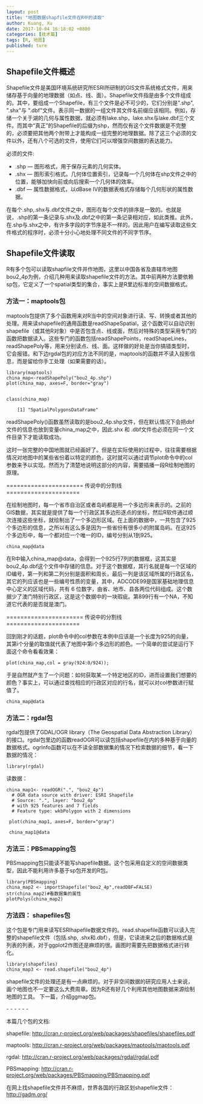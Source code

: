 ```yaml
---
layout: post
title: "地图数据shapfile文件在R中的读取"
author: Kuang, Xu
date: 2017-10-04 16:18:02 +0800
categories: [技术篇]
tags: [R, 地图]
published: ture
---
```

## Shapefile文件概述
Shapefile文件是美国环境系统研究所ESRI所研制的GIS文件系统格式文件，用来储存基于向量的地理数据（如点、线、面）。Shapefile文件指是由多个文件组成的。其中，要组成一个Shapefile，有三个文件是必不可少的，它们分别是".shp", ".shx"与 ".dbf"文件。表示同一数据的一组文件其文件名前缀应该相同。例如，存储一个关于湖的几何与属性数据，就必须有lake.shp，lake.shx与lake.dbf三个文件。而其中“真正”的Shapefile的后缀为shp，然而仅有这个文件数据是不完整的，必须要把其他两个附带上才能构成一组完整的地理数据。除了这三个必须的文件以外，还有八个可选的文件，使用它们可以增强空间数据的表达能力。

必须的文件:
* .shp — 图形格式，用于保存元素的几何实体。
* .shx — 图形索引格式。几何体位置索引，记录每一个几何体在shp文件之中的位置，能够加快向前或向后搜索一个几何体的效率。
* .dbf — 属性数据格式，以dBase IV的数据表格式存储每个几何形状的属性数据。

在每个.shp,.shx与.dbf文件之中，图形在每个文件的排序是一致的。也就是说，.shp的第一条记录与.shx及.dbf之中的第一条记录相对应，如此类推。此外，在.shp与.shx之中，有许多字段的字节序是不一样的。因此用户在编写读取这些文件格式的程序时，必须十分小心地处理不同文件的不同字节序。

## Shapefile文件读取
R有多个包可以读取shapfile文件并作地图，这里以中国各省及直辖市地图bou2_4p为例，介绍几种用来读取shapefile文件的方法。其中前两种方法要依赖sp包，它定义了一个spatial类型的集合，事实上是R里边标准的空间数据格式。

### 方法一：maptools包 
maptools包提供了多个函数用来对R当中的空间对象进行读、写、转换或者其他的处理。用来读shapefile的通用函数是readShapeSpatial，这个函数可以自动识别shapefile（或其他R对象）中是否包含点、线或面，然后对特殊的类型采用专门的函数把数据读入。这些专门的函数包括readShapePoints，readShapeLines，readShapePoly等，用来分别读点、线、面。这样做的好处是当你搞错类型时，它会报错。和下边rgdal包的对应方法不同的是，maptools的函数并不读入投影信息，而是留给你手工处理（如果需要的话）。

```
library(maptools) 
china_map<-readShapePoly("bou2_4p.shp") 
plot(china_map, axes=F, border="gray") 


class(china_map) 

	[1] "SpatialPolygonsDataFrame" 
```

readShapePoly()函数虽然读取的是bou2_4p.shp文件，但在默认情况下会把dbf文件的信息也放到变量china_map之中，因此.shx 和 .dbf文件也必须在同一个文件目录下才能读取成功。

这时一张完整的中国地图就已经画好了。但是在实际使用的过程中，往往需要根据情况对地图中的某些省份着以特定的颜色，这时就可以通过调节plot命令中的col参数来予以实现。然而为了清楚地说明这部分的内容，需要插播一段R绘制地图的原理。

====================== 传说中的分割线 =====================

在绘制地图时，每一个省市自治区或者岛屿都是用一个多边形来表示的。之前的 GIS数据，其实就是提供了每一个行政区其多边形逐点的坐标，然后R软件通过顺次连接这些坐标，就绘制出了一个多边形区域。在上面的数据中，一共包含了925个多边形的信息，之所以有这么多是因为一些省份有很多小的附属岛屿。在这925个多边形中，每一个都对应一个唯一的ID，编号分别从1到925。

```
china_map@data
```

在R中输入china_map@data，会得到一个925行7列的数据框，这其实是bou2_4p.dbf这个文件中存储的信息。对于这个数据框，其行名就是每一个区域的ID编号，第一列和第二列分别是面积和周长，最后一列是该区域所属的行政区名，其它的列应该也是一些编号性质的变量，其中，ADCODE99是国家基础地理信息中心定义的区域代码，共有 6 位数字，由省、地市、县各两位代码组成。这个数据少了澳门特别行政区，这是这个数据中的一块瑕疵。第899行有一个NA，不知道它代表的是否就是澳门。

====================== 传说中的分割线 =====================

回到刚才的话题，plot命令中的col参数在本例中应该是一个长度为925的向量，其第i个分量的取值就代表了地图中第i个多边形的颜色。一个简单的尝试是运行下面这个命令看看效果：

```
plot(china_map,col = gray(924:0/924));
```

于是自然就产生了一个问题：如何获取某一个特定地区的ID，进而设置我们想要的颜色？事实上，可以通过查找相应的行政区对应的行名，就可以对col参数进行赋值了。

```
china_map@data
```


### 方法二：rgdal包 
rgdal包提供了GDAL/OGR library（The Geospatial Data Abstraction Library）的接口。rgdal包里边的函数readOGR可以读包括shapefile在内的多种基于向量的数据格式。ogrInfo函数可以在不读全部数据集的情况下检索数据的细节，看一下数据的情况： 
```
library(rgdal)

```
读数据： 
```
china_map1<- readOGR(".", "bou2_4p") 
  # OGR data source with driver: ESRI Shapefile 
  # Source: ".", layer: "bou2_4p" 
  # with 925 features and 7 fields 
  # Feature type: wkbPolygon with 2 dimensions 

 plot(china_map1, axes=F, border="gray") 

 china_map1@data
```

### 方法三：PBSmapping包 
PBSmapping包只能读不能写shapefile数据。这个包采用自定义的空间数据类型，因此不能利用许多基于sp包开发的R包。 
```
library(PBSmapping)
china_map2 <- importShapefile("bou2_4p",readDBF=FALSE) 
str(china_map2)#看数据集的属性 
plotPolys(china_map2) 
```

### 方法四： shapefiles包 
这个包是专门用来读写ESRIhapefile数据文件的。read.shapefile函数可以读入完整的shapefile文件（包括.shp, .shx和.dbf），但是，它读进来之后的数据格式是列表的列表，对于ggplot2作图还是麻烦的很。画图时需要先把数据格式进行转化。 
```
library(shapefiles)
china_map3 <- read.shapefile("bou2_4p") 
```
shapefile文件的处理还是有一点麻烦的。对于非空间数据的研究应用人士来说，画个地图也不一定要这么大费周章。因为R还有好几个利用其他地图数据来源绘制地图的工具。 
下一篇，介绍ggmap包。 


\- - - - - -

本篇几个包的文档: 
  
shapefile: http://cran.r-project.org/web/packages/shapefiles/shapefiles.pdf

maptools: http://cran.r-project.org/web/packages/maptools/maptools.pdf

rgdal: http://cran.r-project.org/web/packages/rgdal/rgdal.pdf

PBSmapping: http://cran.r-project.org/web/packages/PBSmapping/PBSmapping.pdf

在网上找shapefile文件并不麻烦，世界各国的行政区划shapefile文件：http://gadm.org/


